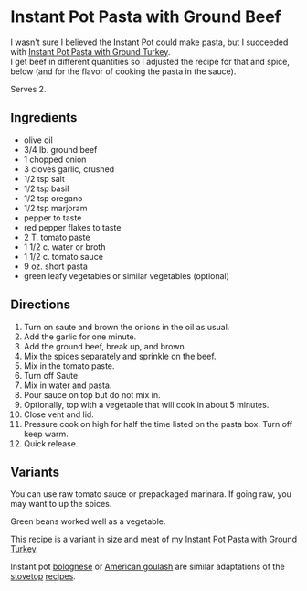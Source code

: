 # Instant Pot Pasta with Ground Beef

I wasn't sure I believed the Instant Pot could make pasta, but I succeeded with [Instant Pot Pasta with Ground Turkey](../ipTurkeyPasta.md).  
I get beef in different quantities so I adjusted the recipe for that and spice, below (and for the flavor of cooking the pasta in the sauce).

Serves 2.

## Ingredients

* olive oil
* 3/4 lb. ground beef
* 1 chopped onion
* 3 cloves garlic, crushed
* 1/2 tsp salt
* 1/2 tsp basil
* 1/2 tsp oregano
* 1/2 tsp marjoram
* pepper to taste
* red pepper flakes to taste
* 2 T. tomato paste
* 1 1/2 c. water or broth
* 1 1/2 c. tomato sauce
* 9 oz. short pasta
* green leafy vegetables or similar vegetables (optional)

## Directions

1. Turn on saute and brown the onions in the oil as usual.
2. Add the garlic for one minute.
3. Add the ground beef, break up, and brown.
4. Mix the spices separately and sprinkle on the beef.
5. Mix in the tomato paste.
6. Turn off Saute.
7. Mix in water and pasta.
8. Pour sauce on top but do not mix in.
9. Optionally, top with a vegetable that will cook in about 5 minutes.
10. Close vent and lid.
11. Pressure cook on high for half the time listed on the pasta box.  Turn off keep warm.
12. Quick release.

## Variants

You can use raw tomato sauce or prepackaged marinara.  If going raw, you may want to up the spices.

Green beans worked well as a vegetable.

This recipe is a variant in size and meat of my [Instant Pot Pasta with Ground Turkey](../ipTurkeyPasta.md).

Instant pot [bolognese](https://www.pressurecookrecipes.com/instant-pot-spaghetti-bolognese/) or [American goulash](https://spicecravings.com/instant-pot-goulash-recipe) are similar adaptations of the [stovetop](../pasta/bolognese.md) [recipes](../pasta/chopsuey.md).
